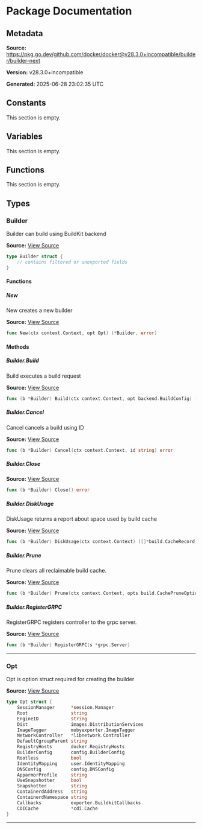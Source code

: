 # Package Documentation

## Metadata

**Source:** https://pkg.go.dev/github.com/docker/docker@v28.3.0+incompatible/builder/builder-next

**Version:** v28.3.0+incompatible

**Generated:** 2025-06-28 23:02:35 UTC

## Constants

This section is empty.

## Variables

This section is empty.

## Functions

This section is empty.

## Types

### Builder

Builder can build using BuildKit backend

**Source:** [View Source](https://github.com/docker/docker/blob/v28.3.0/builder/builder-next/builder.go#L105)  

```go
type Builder struct {
	// contains filtered or unexported fields
}
```

#### Functions

##### New

New creates a new builder

**Source:** [View Source](https://github.com/docker/docker/blob/v28.3.0/builder/builder-next/builder.go#L116)  

```go
func New(ctx context.Context, opt Opt) (*Builder, error)
```

#### Methods

##### Builder.Build

Build executes a build request

**Source:** [View Source](https://github.com/docker/docker/blob/v28.3.0/builder/builder-next/builder.go#L245)  

```go
func (b *Builder) Build(ctx context.Context, opt backend.BuildConfig) (*builder.Result, error)
```

##### Builder.Cancel

Cancel cancels a build using ID

**Source:** [View Source](https://github.com/docker/docker/blob/v28.3.0/builder/builder-next/builder.go#L143)  

```go
func (b *Builder) Cancel(ctx context.Context, id string) error
```

##### Builder.Close

**Source:** [View Source](https://github.com/docker/docker/blob/v28.3.0/builder/builder-next/builder.go#L133)  

```go
func (b *Builder) Close() error
```

##### Builder.DiskUsage

DiskUsage returns a report about space used by build cache

**Source:** [View Source](https://github.com/docker/docker/blob/v28.3.0/builder/builder-next/builder.go#L153)  

```go
func (b *Builder) DiskUsage(ctx context.Context) ([]*build.CacheRecord, error)
```

##### Builder.Prune

Prune clears all reclaimable build cache.

**Source:** [View Source](https://github.com/docker/docker/blob/v28.3.0/builder/builder-next/builder.go#L190)  

```go
func (b *Builder) Prune(ctx context.Context, opts build.CachePruneOptions) (int64, []string, error)
```

##### Builder.RegisterGRPC

RegisterGRPC registers controller to the grpc server.

**Source:** [View Source](https://github.com/docker/docker/blob/v28.3.0/builder/builder-next/builder.go#L138)  

```go
func (b *Builder) RegisterGRPC(s *grpc.Server)
```

---

### Opt

Opt is option struct required for creating the builder

**Source:** [View Source](https://github.com/docker/docker/blob/v28.3.0/builder/builder-next/builder.go#L82)  

```go
type Opt struct {
	SessionManager      *session.Manager
	Root                string
	EngineID            string
	Dist                images.DistributionServices
	ImageTagger         mobyexporter.ImageTagger
	NetworkController   *libnetwork.Controller
	DefaultCgroupParent string
	RegistryHosts       docker.RegistryHosts
	BuilderConfig       config.BuilderConfig
	Rootless            bool
	IdentityMapping     user.IdentityMapping
	DNSConfig           config.DNSConfig
	ApparmorProfile     string
	UseSnapshotter      bool
	Snapshotter         string
	ContainerdAddress   string
	ContainerdNamespace string
	Callbacks           exporter.BuildkitCallbacks
	CDICache            *cdi.Cache
}
```

---

